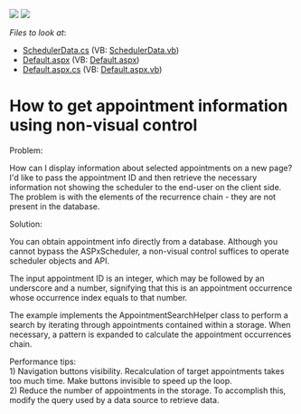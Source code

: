 <!-- default badges list -->
[![](https://img.shields.io/badge/Open_in_DevExpress_Support_Center-FF7200?style=flat-square&logo=DevExpress&logoColor=white)](https://supportcenter.devexpress.com/ticket/details/E438)
[![](https://img.shields.io/badge/📖_How_to_use_DevExpress_Examples-e9f6fc?style=flat-square)](https://docs.devexpress.com/GeneralInformation/403183)
<!-- default badges end -->
<!-- default file list -->
*Files to look at*:

* [SchedulerData.cs](./CS/WebSite/App_Code/SchedulerData.cs) (VB: [SchedulerData.vb](./VB/WebSite/App_Code/SchedulerData.vb))
* [Default.aspx](./CS/WebSite/Default.aspx) (VB: [Default.aspx](./VB/WebSite/Default.aspx))
* [Default.aspx.cs](./CS/WebSite/Default.aspx.cs) (VB: [Default.aspx.vb](./VB/WebSite/Default.aspx.vb))
<!-- default file list end -->
# How to get appointment information using non-visual control


<p>Problem:</p><p>How can I display information about selected appointments on a new page? I'd like to pass the appointment ID and then retrieve the necessary information not showing the scheduler to the end-user on the client side. The problem is with the elements of the recurrence chain - they are not present in the database.</p><p>Solution:</p><p>You can obtain appointment info directly from a database. Although you cannot bypass the ASPxScheduler, a non-visual control suffices to operate scheduler objects and API. </p><p>The input appointment ID is an integer, which may be followed by an underscore and a number, signifying that this is an appointment occurrence whose occurrence index equals to that number.</p><p>The example implements the AppointmentSearchHelper class to perform a search by iterating through appointments contained within a storage. When necessary, a pattern is expanded to calculate the appointment occurrences chain.</p><p>Performance tips:<br />
1)  Navigation buttons visibility. Recalculation of target appointments takes too much time. Make buttons invisible to speed up the loop.<br />
2) Reduce the number of appointments in the storage. To accomplish this, modify the query used by a data source to retrieve data.</p>

<br/>


